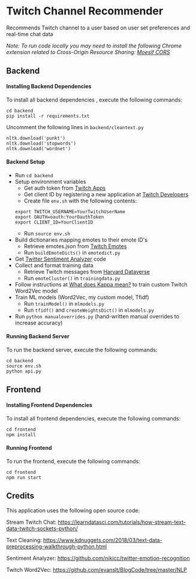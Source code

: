 # Twitch Channel Recommender
Recommends Twitch channel to a user based on user set preferences and real-time chat data

*Note: To run code locally you may need to install the following Chrome extension related to Cross-Origin Resource Sharing: [Moesif CORS](https://chrome.google.com/webstore/detail/moesif-orign-cors-changer/digfbfaphojjndkpccljibejjbppifbc?hl=en-US)*

## Backend

#### Installing Backend Dependencies
To install all backend dependencies , execute the following commands:

```
cd backend
pip install -r requirements.txt
```

Uncomment the following lines in `backend/cleantext.py`
```
nltk.download('punkt')
nltk.download('stopwords')
nltk.download('wordnet')
```

#### Backend Setup
* Run `cd backend`
* Setup environment variables 
    * Get auth token from [Twitch Apps](https://twitchapps.com/tmi/)
    * Get client ID by registering a new application at [Twitch Developers](https://dev.twitch.tv/console)
    * Create file `env.sh` with the following contents:
    ```
    export TWITCH_USERNAME=YourTwitchUserName
    export OAUTH=oauth:YourOauthToken
    export CLIENT_ID=YourClientID
    ```
    * Run `source env.sh`
* Build dictionaries mapping emotes to their emote ID's 
    * Retrieve emotes.json from [Twitch Emotes](https://twitchemotes.com/apidocs)
    * Run `buildEmoteDicts()` in `emotedict.py`
* Get [Twitter Sentiment Analyzer](https://github.com/nikicc/twitter-emotion-recognition) code
* Collect and format training data
    * Retrieve Twitch messages from [Harvard Dataverse](https://dataverse.harvard.edu/dataset.xhtml?persistentId=doi:10.7910/DVN/VE0IVQ)
    * Run `emoteCluster()` in `trainingdata.py`
* Follow instructions at [What does Kappa mean?](https://github.com/evanslt/BlogCode/tree/master/NLP) to train custom Twitch Word2Vec model
* Train ML models (Word2Vec, my custom model, Tfidf)
    * Run `trainModel()` in `mlmodels.py`
    * Run `tfidf()` and `createWeightsDict()` in `mlmodels.py`
* Run `python manualoverrides.py` (hand-written manual overrides to increase accuracy)

#### Running Backend Server
To run the backend server, execute the following commands:

```
cd backend
source env.sh
python api.py
```

## Frontend

#### Installing Frontend Dependencies
To install all frontend dependencies, execute the following commands:
```
cd frontend
npm install
```

#### Running Frontend

To run the frontend, execute the following commands:

```
cd frontend
npm run start
```

## Credits

This application uses the following open source code:

Stream Twitch Chat: https://learndatasci.com/tutorials/how-stream-text-data-twitch-sockets-python/

Text Cleaning: https://www.kdnuggets.com/2018/03/text-data-preprocessing-walkthrough-python.html

Sentiment Analyzer: https://github.com/nikicc/twitter-emotion-recognition

Twitch Word2Vec: https://github.com/evanslt/BlogCode/tree/master/NLP
